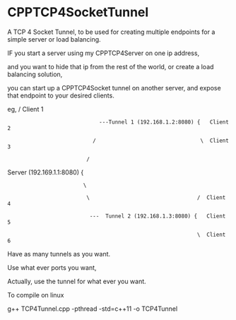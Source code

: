 # CPPTCP4SocketTunnel

A TCP 4 Socket Tunnel, to be used for creating multiple endpoints for a simple server or load balancing.

IF you start a server using my CPPTCP4Server on one ip address,

and you want to hide that ip from the rest of the world, or create a load balancing solution,

you can start up a CPPTCP4Socket tunnel on another server, and expose that endpoint to your desired clients.


eg,                                                               / Client 1

                                 ---Tunnel 1 (192.168.1.2:8080) {   Client 2
                                 
                               /                                 \  Client 3
                               
                             /
                             
Server (192.169.1.1:8080)  {

                            \
                            
                             \                                  /  Client 4
                             
                              ---  Tunnel 2 (192.168.1.3:8080) {   Client 5
                              
                                                                \  Client 6
                                                                
                                                                
Have as many tunnels as you want.

Use what ever ports you want,

Actually, use the tunnel for what ever you want.


To compile on linux

g++ TCP4Tunnel.cpp -pthread -std=c++11 -o TCP4Tunnel

